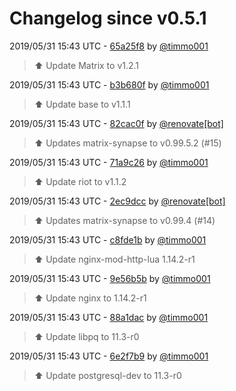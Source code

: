 # Changelog since v0.5.1

2019/05/31 15:43 UTC - [65a25f8](https://github.com/hassio-addons/addon-matrix/commit/65a25f8fb05b1f68fb0d32d5afda1fdbf80d913f) by [@timmo001](https://github.com/timmo001)
> :arrow_up: Update Matrix to v1.2.1 

2019/05/31 15:43 UTC - [b3b680f](https://github.com/hassio-addons/addon-matrix/commit/b3b680f9f4195800fc673ec8b949cc7515e85495) by [@timmo001](https://github.com/timmo001)
> :arrow_up: Update base to v1.1.1 

2019/05/31 15:43 UTC - [82cac0f](https://github.com/hassio-addons/addon-matrix/commit/82cac0fc04da952d95ebe76fbbe36c29822f40d1) by [@renovate[bot]](https://github.com/apps/renovate)
> :arrow_up: Updates matrix-synapse to v0.99.5.2 (#15) 

2019/05/31 15:43 UTC - [71a9c26](https://github.com/hassio-addons/addon-matrix/commit/71a9c264baae08120a10772a3926051c3cd30084) by [@timmo001](https://github.com/timmo001)
> :arrow_up: Update riot to v1.1.2 

2019/05/31 15:43 UTC - [2ec9dcc](https://github.com/hassio-addons/addon-matrix/commit/2ec9dcc42b090dfeb201c71f0d1faeb786e23416) by [@renovate[bot]](https://github.com/apps/renovate)
> :arrow_up: Updates matrix-synapse to v0.99.4 (#14) 

2019/05/31 15:43 UTC - [c8fde1b](https://github.com/hassio-addons/addon-matrix/commit/c8fde1bcf613519fd4b6fa163700d710e6fd577d) by [@timmo001](https://github.com/timmo001)
> :arrow_up: Update nginx-mod-http-lua 1.14.2-r1 

2019/05/31 15:43 UTC - [9e56b5b](https://github.com/hassio-addons/addon-matrix/commit/9e56b5bd0944a11283bd432f06d5ae9cf053c366) by [@timmo001](https://github.com/timmo001)
> :arrow_up: Update nginx to 1.14.2-r1 

2019/05/31 15:43 UTC - [88a1dac](https://github.com/hassio-addons/addon-matrix/commit/88a1dac1e5ef01a19558a93f96d8cc185c2b86f7) by [@timmo001](https://github.com/timmo001)
> :arrow_up: Update libpq to 11.3-r0 

2019/05/31 15:43 UTC - [6e2f7b9](https://github.com/hassio-addons/addon-matrix/commit/6e2f7b91d11e44ca8fc39198b64da2533eb6cc00) by [@timmo001](https://github.com/timmo001)
> :arrow_up: Update postgresql-dev to 11.3-r0 

